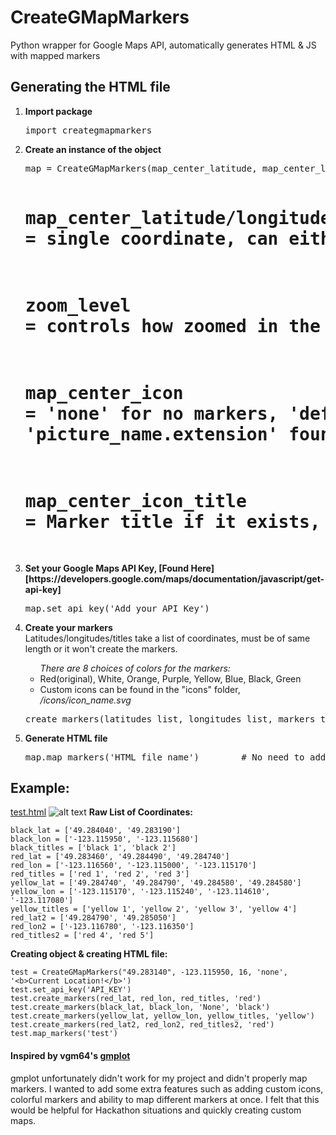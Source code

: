 # CreateGMapMarkers
Python wrapper for Google Maps API, automatically generates HTML & JS with mapped markers

## Generating the HTML file
<ol>
<li><b>Import package</b></li>
<pre>
import creategmapmarkers
</pre>

<li><b>Create an instance of the object </b></li>
<pre>
map = CreateGMapMarkers(map_center_latitude, map_center_longitude, zoom_level, map_center_icon, map_center_icon_title)

# map_center_latitude/longitude = single coordinate, can either be a string or a float
# zoom_level = controls how zoomed in the map will render, ranges from 0-18
# map_center_icon = 'none' for no markers, 'default' for pin seen in example below, 'picture_name.extension' found in icons folder 
# map_center_icon_title = Marker title if it exists, can pass HTML content
</pre>

<li><b>Set your Google Maps API Key, [Found Here][https://developers.google.com/maps/documentation/javascript/get-api-key]</b></li>
<pre>
map.set_api_key('Add_your_API_Key')
</pre>

<li><b>Create your markers</b></li>
Latitudes/longitudes/titles take a list of coordinates, must be of same length or it won't create the markers.
<ul>
<i>There are 8 choices of colors for the markers:</i>
<li>Red(original), White, Orange, Purple, Yellow, Blue, Black, Green</li>
<li>Custom icons can be found in the "icons" folder, <i>/icons/icon_name.svg</i></li>
</ul>
<pre>
create_markers(latitudes_list, longitudes_list, markers_titles_list, markers_color)
</pre>

<li><b>Generate HTML file</b></li>
<pre>
map.map_markers('HTML file name')        # No need to add .html
</pre>
</ol>

## Example: 
[test.html](http://creategmapmarkers-test.bitballoon.com/)
![alt text](http://i.imgur.com/eD7Qc28.png)
**Raw List of Coordinates:**
```
black_lat = ['49.284040', '49.283190']
black_lon = ['-123.115950', '-123.115680']
black_titles = ['black 1', 'black 2']
red_lat = ['49.283460', '49.284490', '49.284740']
red_lon = ['-123.116560', '-123.115000', '-123.115170']
red_titles = ['red 1', 'red 2', 'red 3']
yellow_lat = ['49.284740', '49.284790', '49.284580', '49.284580']
yellow_lon = ['-123.115170', '-123.115240', '-123.114610', '-123.117080']
yellow_titles = ['yellow 1', 'yellow 2', 'yellow 3', 'yellow 4']
red_lat2 = ['49.284790', '49.285050']
red_lon2 = ['-123.116780', '-123.116350']
red_titles2 = ['red 4', 'red 5']
```
**Creating object & creating HTML file:**
```
test = CreateGMapMarkers("49.283140", -123.115950, 16, 'none', '<b>Current Location!</b>')
test.set_api_key('API_KEY')
test.create_markers(red_lat, red_lon, red_titles, 'red')
test.create_markers(black_lat, black_lon, 'None', 'black')
test.create_markers(yellow_lat, yellow_lon, yellow_titles, 'yellow')
test.create_markers(red_lat2, red_lon2, red_titles2, 'red')
test.map_markers('test')
```

#### Inspired by vgm64's [gmplot](https://github.com/vgm64/gmplot)
gmplot unfortunately didn't work for my project and didn't properly map markers. I wanted to add some extra features such as adding custom icons, colorful markers and ability to map different markers at once. I felt that this would be helpful for Hackathon situations and quickly creating custom maps. 
